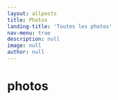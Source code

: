```yaml
---
layout: allposts
title: Photos
landing-title: 'Toutes les photos'
nav-menu: true
description: null
image: null
author: null
---
```


<h1>photos</h1>
